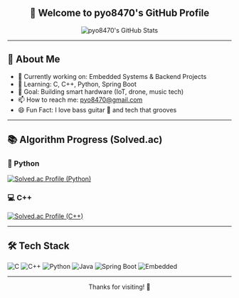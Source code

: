<!-- GitHub README for pyo8470 -->

<h2 align="center">👋 Welcome to pyo8470's GitHub Profile</h2>

<p align="center">
  <img src="https://github-readme-stats.vercel.app/api?username=pyo8470&show_icons=true&theme=radical" alt="pyo8470's GitHub Stats" />
</p>

---

## 🚀 About Me
- 🔭 Currently working on: Embedded Systems & Backend Projects
- 🌱 Learning: C, C++, Python, Spring Boot
- 🎯 Goal: Building smart hardware (IoT, drone, music tech)
- 📫 How to reach me: pyo8470@gmail.com
- 😄 Fun Fact: I love bass guitar 🎸 and tech that grooves

---

## 📚 Algorithm Progress (Solved.ac)

### 🐍 Python
[![Solved.ac Profile (Python)](http://mazassumnida.wtf/api/v2/generate_badge?boj=pyo8470)](https://solved.ac/pyo8470)

### 💻 C++
[![Solved.ac Profile (C++)](http://mazassumnida.wtf/api/v2/generate_badge?boj=cgantro)](https://solved.ac/cgantro)

---

## 🛠️ Tech Stack

![C](https://img.shields.io/badge/C-A8B9CC?style=flat-square&logo=c&logoColor=white)
![C++](https://img.shields.io/badge/C++-00599C?style=flat-square&logo=c%2B%2B&logoColor=white)
![Python](https://img.shields.io/badge/Python-3776AB?style=flat-square&logo=python&logoColor=white)
![Java](https://img.shields.io/badge/Java-007396?style=flat-square&logo=java&logoColor=white)
![Spring Boot](https://img.shields.io/badge/Spring_Boot-6DB33F?style=flat-square&logo=spring-boot&logoColor=white)
![Embedded](https://img.shields.io/badge/Embedded-blue?style=flat-square)

---

<p align="center">Thanks for visiting! 🙌</p>
